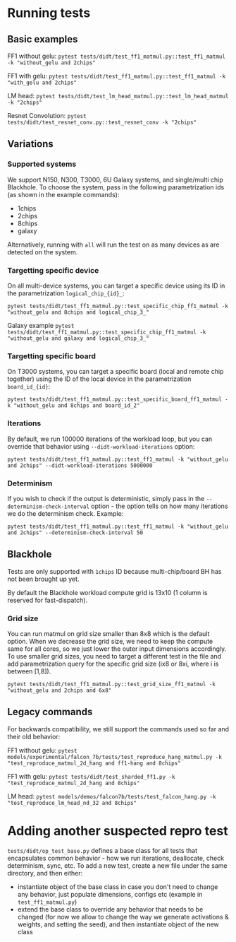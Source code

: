 # Running tests

## Basic examples

FF1 without gelu: `pytest tests/didt/test_ff1_matmul.py::test_ff1_matmul -k "without_gelu and 2chips"`

FF1 with gelu: `pytest tests/didt/test_ff1_matmul.py::test_ff1_matmul -k "with_gelu and 2chips"`

LM head: `pytest tests/didt/test_lm_head_matmul.py::test_lm_head_matmul -k "2chips"`

Resnet Convolution: `pytest tests/didt/test_resnet_conv.py::test_resnet_conv -k "2chips"`

## Variations

### Supported systems

We support N150, N300, T3000, 6U Galaxy systems, and single/multi chip Blackhole. To choose the system, pass in the following parametrization ids (as shown in the example commands):
- 1chips
- 2chips
- 8chips
- galaxy

Alternatively, running with `all` will run the test on as many devices as are detected on the system.

### Targetting specific device

On all multi-device systems, you can target a specific device using its ID in the parametrization `logical_chip_{id}_`:

`pytest tests/didt/test_ff1_matmul.py::test_specific_chip_ff1_matmul -k "without_gelu and 8chips and logical_chip_3_"`

Galaxy example
`pytest tests/didt/test_ff1_matmul.py::test_specific_chip_ff1_matmul -k "without_gelu and galaxy and logical_chip_3_"`

### Targetting specific board

On T3000 systems, you can target a specific board (local and remote chip together) using the ID of the local device in the parametrization `board_id_{id}`:

`pytest tests/didt/test_ff1_matmul.py::test_specific_board_ff1_matmul -k "without_gelu and 8chips and board_id_2"`

### Iterations

By default, we run 100000 iterations of the workload loop, but you can override that behavior using `--didt-workload-iterations` option:

`pytest tests/didt/test_ff1_matmul.py::test_ff1_matmul -k "without_gelu and 2chips" --didt-workload-iterations 5000000`

### Determinism

If you wish to check if the output is deterministic, simply pass in the `--determinism-check-interval` option - the option tells on how many iterations we do the determinism check. Example:

`pytest tests/didt/test_ff1_matmul.py::test_ff1_matmul -k "without_gelu and 2chips" --determinism-check-interval 50`

## Blackhole

Tests are only supported with `1chips` ID because multi-chip/board BH has not been brought up yet.

By default the Blackhole workload compute grid is 13x10 (1 column is reserved for fast-dispatch).

### Grid size

You can run matmul on grid size smaller than 8x8 which is the default option. When we decrease the grid size, we need to keep the compute same for all cores, so we just lower the outer input dimensions accordingly.
To use smaller grid sizes, you need to target a different test in the file and add parametrization query for the specific grid size (ix8 or 8xi, where i is between [1,8]).

`pytest tests/didt/test_ff1_matmul.py::test_grid_size_ff1_matmul -k "without_gelu and 2chips and 6x8"`


## Legacy commands

For backwards compatibility, we still support the commands used so far and their old behavior:

FF1 without gelu: `pytest models/experimental/falcon_7b/tests/test_reproduce_hang_matmul.py -k "test_reproduce_matmul_2d_hang and ff1-hang and 8chips"`

FF1 with gelu: `pytest tests/didt/test_sharded_ff1.py -k "test_reproduce_matmul_2d_hang and 8chips"`

LM head: `pytest models/demos/falcon7b/tests/test_falcon_hang.py -k "test_reproduce_lm_head_nd_32 and 8chips"`




# Adding another suspected repro test

`tests/didt/op_test_base.py` defines a base class for all tests that encapsulates common behavior - how we run iterations, deallocate, check determinism, sync, etc.  To add a new test, create a new file under the same directory, and then either:
- instantiate object of the base class in case you don't need to change any behavior, just populate dimensions, configs etc (example in `test_ff1_matmul.py`)
- extend the base class to override any behavior that needs to be changed (for now we allow to change the way we generate activations & weights, and setting the seed), and then instantiate object of the new class
